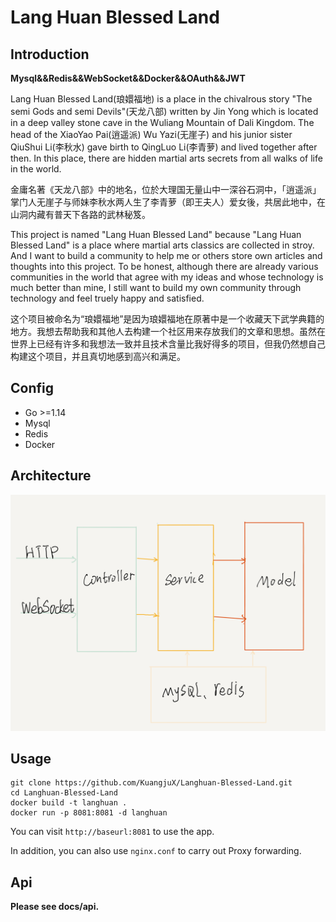 # Lang Huan Blessed Land

## Introduction

**Mysql&&Redis&&WebSocket&&Docker&&OAuth&&JWT**

Lang Huan Blessed Land(琅嬛福地) is a place in the chivalrous story  "The semi Gods and semi Devils"(天龙八部) written by Jin Yong which is located in a deep valley stone cave in the Wuliang Mountain of Dali Kingdom.  The head of the XiaoYao Pai(逍遥派) Wu Yazi(无崖子) and his junior sister QiuShui Li(李秋水) gave birth to QingLuo Li(李青萝) and lived together after then. In this place, there are hidden martial arts secrets from all walks of life in the world.

金庸名著《天龙八部》中的地名，位於大理国无量山中一深谷石洞中，「逍遥派」掌门人无崖子与师妹李秋水两人生了李青萝（即王夫人）爱女後，共居此地中，在山洞内藏有普天下各路的武林秘笈。

This project is named "Lang Huan Blessed Land" because "Lang Huan Blessed Land" is a place where martial arts classics are collected in stroy. And I want to build a community to help me or others store own articles and thoughts into this project. To be honest, although there are already various communities in the world that agree with my ideas and whose technology is much better than mine, I still want to build my own community through technology and feel truely happy and satisfied.

这个项目被命名为“琅嬛福地”是因为琅嬛福地在原著中是一个收藏天下武学典籍的地方。我想去帮助我和其他人去构建一个社区用来存放我们的文章和思想。虽然在世界上已经有许多和我想法一致并且技术含量比我好得多的项目，但我仍然想自己构建这个项目，并且真切地感到高兴和满足。

## Config

- Go  >=1.14
- Mysql
- Redis
- Docker

## Architecture

![](/docs/static-files/Architecture.png)

## Usage

```
git clone https://github.com/KuangjuX/Langhuan-Blessed-Land.git
cd Langhuan-Blessed-Land
docker build -t langhuan .
docker run -p 8081:8081 -d langhuan
```

You can visit `http://baseurl:8081` to use the app.

In addition, you can also use `nginx.conf` to carry out Proxy forwarding.

## Api

**Please see docs/api.**
